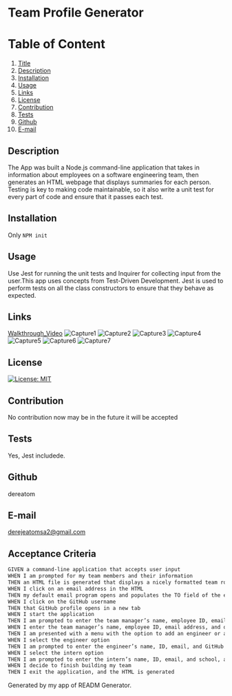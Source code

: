 # Team Profile Generator
  
  # Table of Content
  1. [Title](#Title)
  2. [Description](#Description)
  3. [Installation](#Installation)
  4. [Usage](#Usage)
  5. [Links](#Links)
  6. [License](#License)
  7. [Contribution](#Contribution)
  8. [Tests](#Tests)
  9. [Github](#Github)
  10. [E-mail](#Email)  
  
  ## Description
  The App was built a Node.js command-line application that takes in information about employees on a software engineering team, then generates an HTML webpage that displays summaries for each person. Testing is key to making code maintainable, so it also write a unit test for every part of code and ensure that it passes each test.
  
  ## Installation
  Only `NPM init`
  
  ## Usage
  Use Jest for running the unit tests and Inquirer for collecting input from the user.This app uses concepts from Test-Driven Development. Jest is used to perform tests on all the class constructors to ensure that they behave as expected.

  ## Links
[Walkthrough_Video](https://drive.google.com/file/d/1ppCPaDA3Tt4803z--hKD4uVVKReriZOC/view?usp=sharing)
![Capture1](https://user-images.githubusercontent.com/77940481/121917844-80892680-cd03-11eb-89db-81b1aa28caf6.JPG)
![Capture2](https://user-images.githubusercontent.com/77940481/121917853-8252ea00-cd03-11eb-8ab2-2ff4c237eb1f.JPG)
![Capture3](https://user-images.githubusercontent.com/77940481/121917861-841cad80-cd03-11eb-89a2-49345da445bd.JPG)
![Capture4](https://user-images.githubusercontent.com/77940481/121917869-85e67100-cd03-11eb-8aa3-afd9c3e20e2c.JPG)
![Capture5](https://user-images.githubusercontent.com/77940481/121917876-87b03480-cd03-11eb-919f-2d89eae9a26c.JPG)
![Capture6](https://user-images.githubusercontent.com/77940481/121917896-8bdc5200-cd03-11eb-852c-1f5ecba99e5b.JPG)
![Capture7](https://user-images.githubusercontent.com/77940481/121917903-8da61580-cd03-11eb-845b-6262fc3b2526.JPG)
  
  ## License
  [![License: MIT](https://img.shields.io/badge/License-MIT-yellow.svg)](https://opensource.org/licenses/MIT)
  
  ## Contribution
  No contribution now may be in the future it will be accepted
  
  ## Tests
  Yes, Jest includede.
  
  ## Github
  dereatom
  
  ## E-mail
  derejeatomsa2@gmail.com

  ## Acceptance Criteria
```md
GIVEN a command-line application that accepts user input
WHEN I am prompted for my team members and their information
THEN an HTML file is generated that displays a nicely formatted team roster based on user input
WHEN I click on an email address in the HTML
THEN my default email program opens and populates the TO field of the email with the address
WHEN I click on the GitHub username
THEN that GitHub profile opens in a new tab
WHEN I start the application
THEN I am prompted to enter the team manager’s name, employee ID, email address, and office number
WHEN I enter the team manager’s name, employee ID, email address, and office number
THEN I am presented with a menu with the option to add an engineer or an intern or to finish building my team
WHEN I select the engineer option
THEN I am prompted to enter the engineer’s name, ID, email, and GitHub username, and I am taken back to the menu
WHEN I select the intern option
THEN I am prompted to enter the intern’s name, ID, email, and school, and I am taken back to the menu
WHEN I decide to finish building my team
THEN I exit the application, and the HTML is generated
```

  Generated by my app of READM Generator.